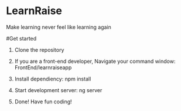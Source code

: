 # LearnRaise

Make learning never feel like learning again

#Get started

1. Clone the repository

2. If you are a front-end developer, Navigate your command window: FrontEnd/learnraiseapp

3. Install dependiency: npm install

4. Start development server: ng server

5. Done! Have fun coding!